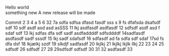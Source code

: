 Hello world  
something new
A new release will be made

Commit
2
3
4 a
5
6 32
7a sdfa sdfsa dfasd fasdf sss s
9 fs dfafsda dsafsdf sdf
10 sdf asdf asd asd asSSS
11 lkj asdfasdf asdfasdf
12 sdfsdf asdf asd f sdaf sdf
13 lkj sdfas dfa sdf sadf asdfaddddf  sdfsddddf
14sadfasdf asdfasdf sadf  sssdf
15 lkj sadf sdafsdf
16 sdfasdf ad fa sdfa sdf sdaf
17sd fs dfa dsf
18 lkjælkj szdf
19 slkdjf sadfasdf
20 lkjlkj 
21  lkjlkj
 lkjlk llkj
22
23
24
25 sdfsdf
26 sdfsdf
27
28
29sdfsdf  sdfsdf
30
31
32 asdfasdf
33
